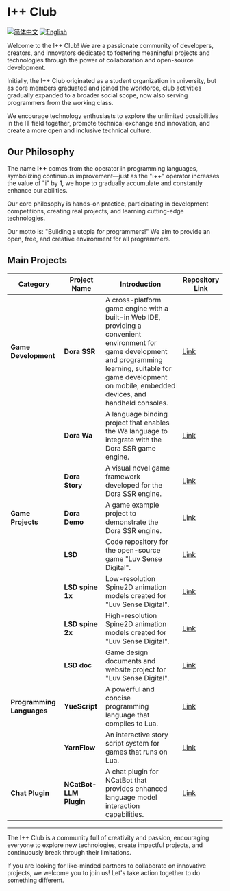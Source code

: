 # I++ Club

[![简体中文](https://img.shields.io/badge/语言-简体中文-blue)](README_zh.md)
[![English](https://img.shields.io/badge/Language-English-blue)](README.md)


Welcome to the I++ Club! We are a passionate community of developers, creators, and innovators dedicated to fostering meaningful projects and technologies through the power of collaboration and open-source development.

Initially, the I++ Club originated as a student organization in university, but as core members graduated and joined the workforce, club activities gradually expanded to a broader social scope, now also serving programmers from the working class.

We encourage technology enthusiasts to explore the unlimited possibilities in the IT field together, promote technical exchange and innovation, and create a more open and inclusive technical culture.

## Our Philosophy

The name **I++** comes from the operator in programming languages, symbolizing continuous improvement—just as the "i++" operator increases the value of "i" by 1, we hope to gradually accumulate and constantly enhance our abilities.

Our core philosophy is hands-on practice, participating in development competitions, creating real projects, and learning cutting-edge technologies.

Our motto is: "Building a utopia for programmers!" We aim to provide an open, free, and creative environment for all programmers.

## Main Projects

| Category | Project Name | Introduction | Repository Link |
| - | - | - | - |
| **Game Development** | **Dora SSR** | A cross-platform game engine with a built-in Web IDE, providing a convenient environment for game development and programming learning, suitable for game development on mobile, embedded devices, and handheld consoles. | [Link](https://github.com/ippclub/Dora-SSR) |
| | **Dora Wa** | A language binding project that enables the Wa language to integrate with the Dora SSR game engine. | [Link](https://github.com/ippclub/Dora-Wa) |
| | **Dora Story** | A visual novel game framework developed for the Dora SSR engine. | [Link](https://github.com/ippclub/Dora-Story) |
| **Game Projects** | **Dora Demo** | A game example project to demonstrate the Dora SSR engine. | [Link](https://github.com/ippclub/Dora-Demo) |
| | **LSD** | Code repository for the open-source game "Luv Sense Digital". | [Link](https://github.com/ippclub/LSD) |
| | **LSD spine 1x** | Low-resolution Spine2D animation models created for "Luv Sense Digital". | [Link](https://github.com/ippclub/LSD-spine-1x) |
| | **LSD spine 2x** | High-resolution Spine2D animation models created for "Luv Sense Digital". | [Link](https://github.com/ippclub/LSD-spine-2x) |
| | **LSD doc** | Game design documents and website project for "Luv Sense Digital". | [Link](https://luv-sense-digital.readthedocs.io) |
| **Programming Languages** | **YueScript** | A powerful and concise programming language that compiles to Lua. | [Link](https://github.com/ippclub/YueScript) |
| | **YarnFlow** | An interactive story script system for games that runs on Lua. | [Link](https://github.com/ippclub/YarnFlow) |
| **Chat Plugin** | **NCatBot-LLM Plugin** | A chat plugin for NCatBot that provides enhanced language model interaction capabilities. | [Link](https://github.com/ippclub/ncatbot-catcat) |

------

The I++ Club is a community full of creativity and passion, encouraging everyone to explore new technologies, create impactful projects, and continuously break through their limitations.

If you are looking for like-minded partners to collaborate on innovative projects, we welcome you to join us! Let's take action together to do something different.
